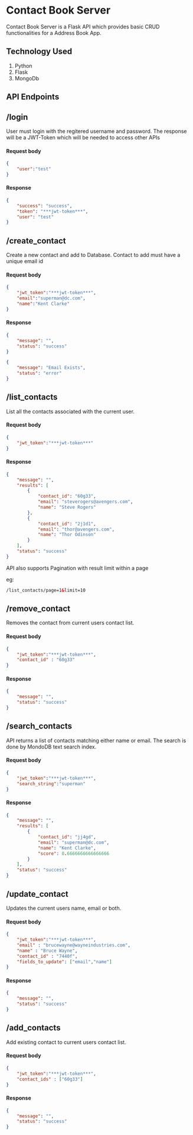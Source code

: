 # Contact Book Server

Contact Book Server is a Flask API which provides basic CRUD functionalities for a Address Book App.

## Technology Used

1. Python
2. Flask
3. MongoDb


## API Endpoints

## /login
User must login with the regitered username and password. The response will be a JWT-Token which will be needed to access other APIs
#### Request body
``` json
{
    "user":"test"
}
```

#### Response
``` json 
{
    "success": "success",
    "token": "***jwt-token***",
    "user": "test"
}
```

## /create_contact
 Create a new contact and add to Database. Contact to add must have a unique email id 
#### Request body
``` json
{
    "jwt_token":"***jwt-token***",
    "email":"superman@dc.com",
    "name":"Kent Clarke"
}
```

#### Response

``` json 
{
    "message": "",
    "status": "success"
}
```
``` json 
{
    "message": "Email Exists",
    "status": "error"
}
```


## /list_contacts
List all the contacts associated with the current user.
#### Request body
``` json
{
    "jwt_token":"***jwt-token***"
}
```
#### Response

``` json 
{
    "message": "",
    "results": [
        {
            "contact_id": "60g33",
            "email": "steverogers@avengers.com",
            "name": "Steve Rogers"
        },
        {
            "contact_id": "2j1d1",
            "email": "thor@avengers.com",
            "name": "Thor Odinson"
        }
    ],
    "status": "success"
}
```
API also supports Pagination with result limit within a page

eg:
``` html
/list_contacts/page=1&limit=10
```

## /remove_contact
Removes the contact from current users contact list.
#### Request body
``` json
{
    "jwt_token":"***jwt-token***",
    "contact_id" : "60g33"
}
```

#### Response

``` json 
{
    "message": "",
    "status": "success"
}
```

## /search_contacts
API returns a list of contacts matching either name or email. The search is done by MondoDB text search index. 
#### Request body
``` json
{
    "jwt_token":"***jwt-token***",
    "search_string":"superman"
}
```

#### Response

``` json 
{
    "message": "",
    "results": [
        {
            "contact_id": "jj4gd",
            "email": "superman@dc.com",
            "name": "Kent Clarke",
            "score": 0.6666666666666666
        }
    ],
    "status": "success"
}
```

## /update_contact
Updates the current users name, email or both.
#### Request body
``` json
{
    "jwt_token":"***jwt-token***",
    "email" : "brucewayne@wayneindustries.com",
    "name" : "Bruce Wayne",
    "contact_id" : "7440f",
    "fields_to_update": ["email","name"]
}
```

#### Response

``` json 
{
    "message": "",
    "status": "success"
}
```
## /add_contacts
Add existing contact to current users contact list.
#### Request body
``` json
{
    "jwt_token":"***jwt-token***",
    "contact_ids" : ["60g33"]
}
```

#### Response

``` json 
{
    "message": "",
    "status": "success"
}
```